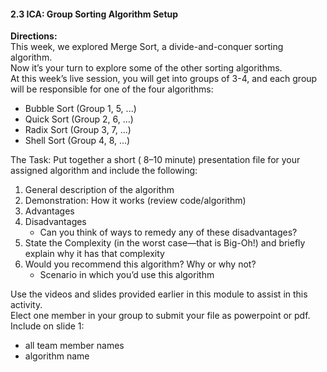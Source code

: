#### 2.3 ICA: Group Sorting Algorithm Setup  

**Directions:**  
This week, we explored Merge Sort, a divide-and-conquer sorting algorithm.  
Now it’s your turn to explore some of the other sorting algorithms.  
At this week’s live session, you will get into groups of 3-4, and each group will be responsible for one of the four algorithms:

- Bubble Sort (Group 1, 5, ...)
- Quick Sort (Group 2, 6, ...)
- Radix Sort (Group 3, 7, ...)
- Shell Sort (Group 4, 8, ...)

The Task: Put together a short ( 8–10 minute) presentation file for your assigned algorithm and include the following: 

1. General description of the algorithm 
2. Demonstration: How it works (review code/algorithm) 
3. Advantages 
4. Disadvantages  
   - Can you think of ways to remedy any of these disadvantages?
5. State the Complexity (in the worst case—that is Big-Oh!) and briefly explain why it has that complexity
6. Would you recommend this algorithm? Why or why not? 
   - Scenario in which you’d use this algorithm

Use the videos and slides provided earlier in this module to assist in this activity.  
Elect one member in your group to submit your file as powerpoint or pdf.  
Include on slide 1:
- all team member names
- algorithm name

